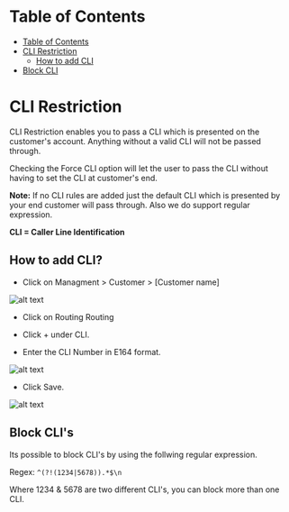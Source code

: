 # Table of Contents

* [Table of Contents](#table-of-contents)
* [CLI Restriction](#cli-restriction)
  * [How to add CLI](#how-to-add-cli)
* [Block CLI](#Block-CLI's)

# CLI Restriction

CLI Restriction enables you to pass a CLI which is presented on the customer's account. Anything without a valid CLI will not be passed through.

Checking the Force CLI option will let the user to pass the CLI without having to set the CLI at customer's end.

**Note:** If no CLI rules are added just the default CLI which is presented by your end customer will pass through. Also we do support regular expression.

**CLI = Caller Line Identification**

## How to add CLI?

* Click on Managment > Customer > [Customer name]

![alt text][CLI-0]

* Click on Routing Routing

* Click + under CLI.

* Enter the CLI Number in E164 format.

![alt text][CLI-2]

* Click Save.

![alt text][CLI-4]



[CLI-0]: https://raw.githubusercontent.com/digipigeon/connexcs-user-docs/master/img/CLI-0.png "CLI-0"
[CLI-2]: https://raw.githubusercontent.com/digipigeon/connexcs-user-docs/master/img/CLI-2.png "CLI-2"
[CLI-4]: https://raw.githubusercontent.com/digipigeon/connexcs-user-docs/master/img/CLI-4.png "CLI-4"

## Block CLI's

Its possible to block CLI's by using the follwing regular expression.

Regex: ```^(?!(1234|5678)).*$\n```

Where 1234 & 5678 are two different CLI's, you can block more than one CLI.
